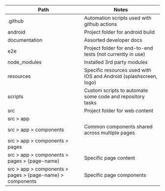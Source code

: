 | Path                                                      | Notes                                                             |
| --------------------------------------------------------- | ----------------------------------------------------------------- |
| .github                                                   | Automation scripts used with github actions                       |
| android                                                   | Project folder for android build                                  |
| documentation                                             | Assorted developer docs                                           |
| e2e                                                       | Project folder for end-to-end tests (not currently in use)        |
| node_modules                                              | Installed 3rd party modules                                       |
| resources                                                 | Specific resources used with IOS and Android (splashscreen, logo) |
| scripts                                                   | Custom scripts to automate some code and repository tasks         |
| src                                                       | Project folder for web content                                    |
| src > app                                                 |                                                                   |
| src > app > components                                    | Common components shared across multiple pages                    |
| src > app > components > pages                            |                                                                   |
| src > app > components > pages > {page-name}              | Specific page content                                             |
| src > app > components > pages > {page-name} > components | Specific page components                                          |
